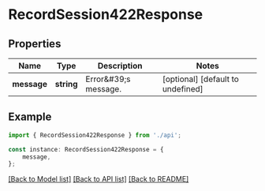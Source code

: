 # RecordSession422Response


## Properties

Name | Type | Description | Notes
------------ | ------------- | ------------- | -------------
**message** | **string** | Error\&#39;s message. | [optional] [default to undefined]

## Example

```typescript
import { RecordSession422Response } from './api';

const instance: RecordSession422Response = {
    message,
};
```

[[Back to Model list]](../README.md#documentation-for-models) [[Back to API list]](../README.md#documentation-for-api-endpoints) [[Back to README]](../README.md)
